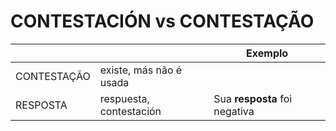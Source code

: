# CONTESTACIÓN vs CONTESTAÇÃO

|             |                         | Exemplo                       |
| --          | --                      | --                            |
| CONTESTAÇÃO | existe, más não é usada |                               |
| RESPOSTA    | respuesta, contestación | Sua **resposta** foi negativa |
